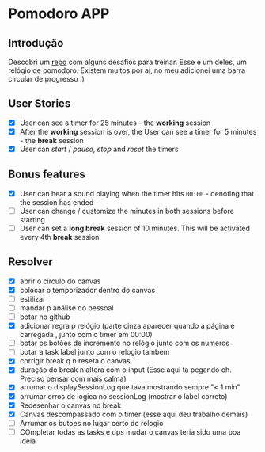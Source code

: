 # Pomodoro APP

## Introdução

Descobri um [repo](https://www.youtube.com/watch?v=TNzCfgwIDCY) com alguns desafios para treinar. Esse é um deles, um relógio de pomodoro. Existem muitos por aí, no meu adicionei uma barra circular de progresso :)

## User Stories

-   [x] User can see a timer for 25 minutes - the **working** session
-   [x] After the **working** session is over, the User can see a timer for 5 minutes - the **break** session
-   [x] User can _start_ / _pause_, _stop_ and _reset_ the timers

## Bonus features

-   [x] User can hear a sound playing when the timer hits `00:00` - denoting that the session has ended
-   [ ] User can change / customize the minutes in both sessions before starting
-   [ ] User can set a **long break** session of 10 minutes. This will be activated every 4th **break** session

## Resolver

- [x] abrir o circulo do canvas
- [x] colocar o temporizador dentro do canvas
- [ ] estilizar
- [ ] mandar p análise  do pessoal
- [ ] botar no github
- [x] adicionar regra p relógio (parte cinza aparecer quando a página é carregada , junto com o timer em 00:00)
- [ ] botar os botões de incremento no relógio junto com os numeros
- [ ] botar a task label junto com o relogio tambem
- [x] corrigir break q n reseta o canvas
- [x] duração do break n altera com o input (Esse aqui ta pegando oh. Preciso pensar com mais calma)
- [x] arrumar o displaySessionLog que tava mostrando sempre "< 1 min"
- [x] arrumar erros de logica no sessionLog (mostrar o label 
correto)
- [x] Redesenhar o canvas no break
- [x] Canvas descompassado com o timer (esse aqui deu trabalho demais)
- [ ] Arrumar os butoes no lugar certo do relogio
- [ ] COmpletar todas as tasks e dps mudar o canvas teria sido uma boa ideia